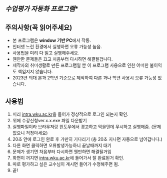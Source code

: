 ***수업평가 자동화 프로그램****
---

**주의사항(꼭 읽어주세요)**
---
- 본 프로그램은 **window 기반 PC**에서 작동.
- 인터넷 느린 환경에서 실행하면 오류 가능성 높음.
- 사용법을 미리 다 읽고 실행해주세요.
- 웬만한 문제들은 끄고 처음부터 다시하면 해결될겁니다.
- 제작자의 취미생활로 만든 프로그램일 뿐 이 프로그램 사용으로 인한 어떠한 불이익도 책임지지 않습니다.
- 2023년 의대 본과 2학년 기준으로 제작하여 다른 과나 학년 사용시 오류 가능성 있습니다.

**사용법** 
---
1. 미리 [intra.wku.ac.kr](http://intra.wku.ac.kr)을 들어가 정상적으로 로그인 되는지 확인.
2. 위에 수강신청ver.x.x.exe 파일 다운받기  
3. 실행파일이라 브라우저랑 윈도우에서 경고하고 막을텐데 무시하고 실행해줌. (문제없으니 걱정마세요)
4. 20초 안에 로그인 완료 후 가만히 기다리기 (총 20초 지나면 자동으로 넘어갑니다.)
5. 다른 화면 클릭하면 오류발생가능하니 끝날때까지 대기
6. 문제가 생기면 처음부터 다시하면 웬만하면 해결될거임
7. 화면이 꺼지면 [intra.wku.ac.kr](http://intra.wku.ac.kr)에 들어가서 잘 완료된거 확인. 
8. 따로 평가하고 싶은 교수님이 계시면 들어가 수정해주면 됨. 
9. 끝!

